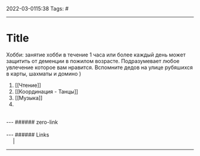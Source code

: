 2022-03-0115:38
Tags: #

---
# Title

Хобби: занятие хобби в течение 1 часа или более каждый день может защитить от деменции в пожилом возрасте. Подразумевает любое увлечение которое вам нравится. Вспомните дедов на улице рубяшихся в карты, шахматы и домино )
1. [[Чтение]]
2. [[Координация - Танцы]]
3. [[Музыка]] 
4. 




</br>
---
###### zero-link </br>

</br>
---
###### Links </br>
 &emsp; | &emsp; 


---